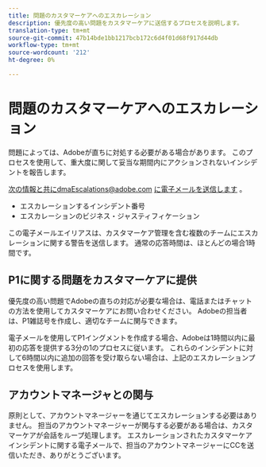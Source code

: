 ```yaml
---
title: 問題のカスタマーケアへのエスカレーション
description: 優先度の高い問題をカスタマーケアに送信するプロセスを説明します。
translation-type: tm+mt
source-git-commit: 47b14bde1bb1217bcb172c6d4f01d68f917d44db
workflow-type: tm+mt
source-wordcount: '212'
ht-degree: 0%

---
```



# 問題のカスタマーケアへのエスカレーション

問題によっては、Adobeが直ちに対処する必要がある場合があります。 このプロセスを使用して、重大度に関して妥当な期間内にアクションされないインシデントを報告します。

次の情報と共にdmaEscalations@adobe.com [に電子メールを送信します](mailto:dmaescalations@adobe.com) 。

* エスカレーションするインシデント番号
* エスカレーションのビジネス・ジャスティフィケーション

この電子メールエイリアスは、カスタマーケア管理を含む複数のチームにエスカレーションに関する警告を送信します。 通常の応答時間は、ほとんどの場合1時間です。

## P1に関する問題をカスタマーケアに提供

優先度の高い問題でAdobeの直ちの対応が必要な場合は、電話またはチャットの方法を使用してカスタマーケアにお問い合わせください。 Adobeの担当者は、P1雑誌号を作成し、適切なチームに関与できます。

電子メールを使用してP1イングメントを作成する場合、Adobeは1時間以内に最初の応答を提供する3分の1のプロセスに従います。 これらのインシデントに対して6時間以内に追加の回答を受け取らない場合は、上記のエスカレーションプロセスを使用します。

## アカウントマネージャとの関与

原則として、アカウントマネージャーを通じてエスカレーションする必要はありません。 担当のアカウントマネージャーが関与する必要がある場合は、カスタマーケアが会話をループ処理します。 エスカレーションされたカスタマーケアインシデントに関する電子メールで、担当のアカウントマネージャーにCCを送信いただき、ありがとうございます。

